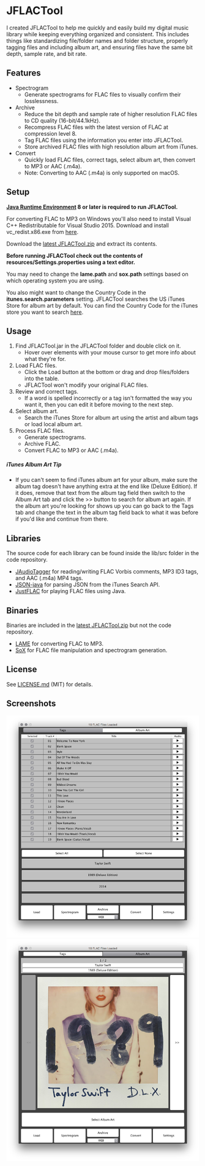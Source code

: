JFLACTool
=========

I created JFLACTool to help me quickly and easily build my digital music library while keeping everything organized and consistent. This includes things like standardizing file/folder names and folder structure, properly tagging files and including album art, and ensuring files have the same bit depth, sample rate, and bit rate.

Features
--------

* Spectrogram
    * Generate spectrograms for FLAC files to visually confirm their losslessness.
* Archive
    * Reduce the bit depth and sample rate of higher resolution FLAC files to CD quality (16-bit/44.1kHz).
    * Recompress FLAC files with the latest version of FLAC at compression level 8.
    * Tag FLAC files using the information you enter into JFLACTool.
    * Store archived FLAC files with high resolution album art from iTunes.
* Convert
    * Quickly load FLAC files, correct tags, select album art, then convert to MP3 or AAC (.m4a).
    * Note: Converting to AAC (.m4a) is only supported on macOS.

Setup
-----

**[Java Runtime Environment](https://www.java.com/download/) 8 or later is required to run JFLACTool.**

For converting FLAC to MP3 on Windows you'll also need to install Visual C++ Redistributable for Visual Studio 2015. Download and install vc_redist.x86.exe from [here](https://www.microsoft.com/en-us/download/details.aspx?id=48145).

Download the [latest JFLACTool.zip](https://github.com/flacfan/JFLACTool/releases/latest) and extract its contents.

**Before running JFLACTool check out the contents of resources/Settings.properties using a text editor.**

You may need to change the **lame.path** and **sox.path** settings based on which operating system you are using.

You also might want to change the Country Code in the **itunes.search.parameters** setting. JFLACTool searches the US iTunes Store for album art by default. You can find the Country Code for the iTunes store you want to search [here](https://en.wikipedia.org/wiki/ISO_3166-1_alpha-2).

Usage
-----

1. Find JFLACTool.jar in the JFLACTool folder and double click on it.
    * Hover over elements with your mouse cursor to get more info about what they're for.
2. Load FLAC files.
    * Click the Load button at the bottom or drag and drop files/folders into the table.
    * JFLACTool won't modify your original FLAC files.
3. Review and correct tags.
    * If a word is spelled incorrectly or a tag isn't formatted the way you want it, then you can edit it before moving to the next step.
4. Select album art.
    * Search the iTunes Store for album art using the artist and album tags or load local album art.
5. Process FLAC files.
    * Generate spectrograms.
    * Archive FLAC.
    * Convert FLAC to MP3 or AAC (.m4a).

##### iTunes Album Art Tip

* If you can't seem to find iTunes album art for your album, make sure the album tag doesn't have anything extra at the end like (Deluxe Edition). If it does, remove that text from the album tag field then switch to the Album Art tab and click the >> button to search for album art again. If the album art you're looking for shows up you can go back to the Tags tab and change the text in the album tag field back to what it was before if you'd like and continue from there.

Libraries
---------

The source code for each library can be found inside the lib/src folder in the code repository.

* [JAudioTagger](https://bitbucket.org/ijabz/jaudiotagger) for reading/writing FLAC Vorbis comments, MP3 ID3 tags, and AAC (.m4a) MP4 tags.
* [JSON-java](https://github.com/stleary/JSON-java) for parsing JSON from the iTunes Search API.
* [JustFLAC](https://github.com/drogatkin/JustFLAC) for playing FLAC files using Java.

Binaries
--------

Binaries are included in the [latest JFLACTool.zip](https://github.com/flacfan/JFLACTool/releases/latest) but not the code repository.

* [LAME](https://sourceforge.net/projects/lame/) for converting FLAC to MP3.
* [SoX](https://sourceforge.net/projects/sox/) for FLAC file manipulation and spectrogram generation.

License
-------

See [LICENSE.md](LICENSE.md) (MIT) for details.

Screenshots
-----------

![Screenshot-1](/screenshots/Screenshot-1.png?raw=true)
![Screenshot-2](/screenshots/Screenshot-2.png?raw=true)
